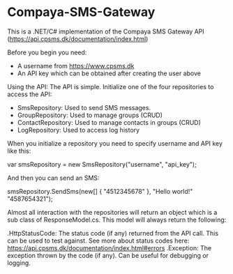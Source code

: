 # Compaya-SMS-Gateway

This is a .NET/C# implementation of the Compaya SMS Gateway API (https://api.cpsms.dk/documentation/index.html)

Before you begin you need:
- A username from https://www.cpsms.dk
- An API key which can be obtained after creating the user above

Using the API:
The API is simple. Initialize one of the four repositories to access the API:
- SmsRepository: Used to send SMS messages.
- GroupRepository: Used to manage groups (CRUD)
- ContactRepository: Used to manage contacts in groups (CRUD)
- LogRepository: Used to access log history

When you initialize a repository you need to specify username and API key like this:

var smsRepository = new SmsRepository("username", "api_key");

And then you can send an SMS:

smsRepository.SendSms(new[] { "4512345678" }, "Hello world!" "4587654321");

Almost all interaction with the repositories will return an object which is a sub class of ResponseModel.cs. This model will always return the following:

.HttpStatusCode: The status code (if any) returned from the API call. This can be used to test against. See more about status codes here: https://api.cpsms.dk/documentation/index.html#errors
.Exception: The exception thrown by the code (if any). Can be useful for debugging or logging.
